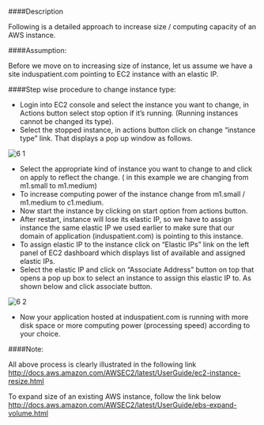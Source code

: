 ####Description

Following is a detailed approach to increase size / computing capacity of an AWS instance.

####Assumption:

Before we move on to increasing size of instance, let us assume we have a site induspatient.com pointing to EC2 instance with an elastic IP.

####Step wise procedure to change instance type:
* Login into EC2 console and select the instance you want to change, in Actions button select stop option if it’s running. (Running instances cannot be changed its type).
* Select the stopped instance, in actions button click on change “instance type” link. That displays a pop up window as follows.

![6 1](https://cloud.githubusercontent.com/assets/17013436/22323564/bc304bd2-e3c9-11e6-9c8a-f125737934d2.PNG)

*	Select the appropriate kind of instance you want to change to and click on apply to reflect the change. ( in this example  we are changing from m1.small to m1.medium)
*	To increase computing power of the instance change from m1.small / m1.medium to c1.medium.
* Now start the instance by clicking on start option from actions button.
*	After restart, instance will lose its elastic IP, so we have to assign instance the same elastic IP we used earlier to make sure that our domain of application (induspatient.com) is pointing to this instance.
*	To assign elastic IP to the instance click on “Elastic IPs” link on the left panel of EC2 dashboard which displays list of available and assigned elastic IPs.
*	Select the elastic IP and click on “Associate Address” button on top that opens a pop up box to select an instance to assign this elastic IP to. As shown below and click associate button.

![6 2](https://cloud.githubusercontent.com/assets/17013436/22323939/0521b536-e3cc-11e6-8bac-b1cb211adba7.PNG)

*	Now your application hosted at induspatient.com is running with more disk space or more computing power (processing speed) according to your choice.

####Note:

All above process is clearly illustrated in the following link <br />
http://docs.aws.amazon.com/AWSEC2/latest/UserGuide/ec2-instance-resize.html

To expand size of an existing AWS instance, follow the link below<br />
http://docs.aws.amazon.com/AWSEC2/latest/UserGuide/ebs-expand-volume.html

